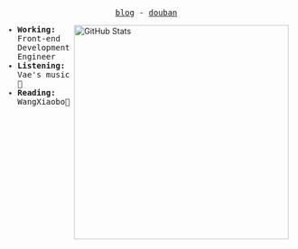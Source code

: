<!--
### Hello ,wlecome to my github!👋

**nanvon/nanvon** is a ✨ _special_ ✨ repository because its `README.md` (this file) appears on your GitHub profile.

Here are some ideas to get you started:

- 🔭 I’m currently working on ...
- 🌱 I’m currently learning ...
- 👯 I’m looking to collaborate on ...
- 🤔 I’m looking for help with ...
- 💬 Ask me about ...
- 📫 How to reach me: ...
- 😄 Pronouns: ...
- ⚡ Fun fact: ...
-->

<p align="center">
  <samp>
    <a href="https://nanvon.cn">blog</a> -
    <a href="https://www.douban.com/people/nanvon">douban</a>
  </samp>
</p>

<img src="https://github-readme-stats.vercel.app/api?username=nanvon&count_private=true&show_icons=true&bg_color=ffffff00&text_color=666666&&hide_border=true" width="380" alt="GitHub Stats" align="right" />

<samp>
  <ul>
    <li><strong>Working: </strong>Front-end Development Engineer</li>
    <li><strong>Listening: </strong>Vae's music 🎵</li>
    <li><strong>Reading: </strong> WangXiaobo📖</li>
  </ul>
</samp>

